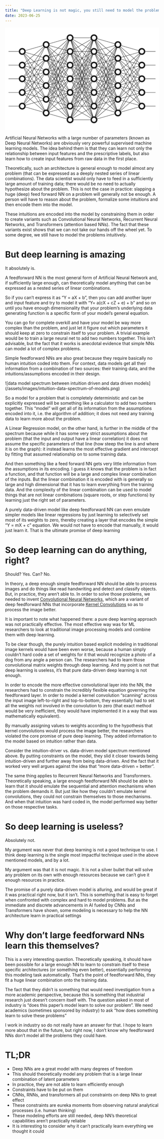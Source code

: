 ```yaml
---
title: "Deep Learning is not magic, you still need to model the problem"
date: 2023-06-25
---
```


![deep feedforward neural network](/assets/images/deep-NN.jpg)
<p>Artificial Neural Networks with a large number of parameters (known as Deep Neural Networks) are obviously very powerful supervised machine learning models. The idea behind them is that they can learn not only the relationship between input features and the prescriptive labels, but also learn how to create input features from raw data in the first place.</p>
<p>Theoretically, such an architecture is general enough to model almost any problem (that can be expressed as a deeply nested series of linear combinations). The data scientist would only have to feed in a sufficiently large amount of training data; there would be no need to actually hypothesize about the problem. This is not the case in practice: slapping a huge (deep) feed forward NN on a problem will generally not be enough. A person will have to reason about the problem, formalize some intuitions and then encode them into the model. </p>
<p>These intuitions are encoded into the model by constraining them in order to create variants such as Convolutional Neural Networks, Recurrent Neural Networks, and Transformers (attention based NNs). The fact that these variants exist shows that we can not take our hands off the wheel yet. To some degree, we still have to model the problems intuitively.</p>
<h1>But deep learning is amazing</h1>
<p>It absolutely is.</p>
<p>A feedforward NN is the most general form of Artificial Neural Network and, if sufficiently large enough, can theoretically model anything that can be expressed as a nested series of linear combinations. </p>
<p>So if you can’t express it as “Y = aX + b”, then you can add another layer and input feature and try to model it with “Y= a(cX + cZ + e) + b” and so on until you have enough dimensionality that your problem’s underlying data generating function is a specific form of your model’s general equation. </p>
<p>You can go for complete overkill and have your model be way more complex than the problem, and just let it figure out which parameters it should keep at zero to constrain itself to your problem. A trivial example would be to train a large neural net to add two numbers together. This isn’t advisable, but the fact that it works is anecdotal evidence that simple NNs can model a lot of complex problems.</p>
<p>Simple feedforward NNs are also great because they require basically no human intuition coded into them. For context, data models get all their information from a combination of two sources: their training data, and the intuitions/assumptions encoded in their design. </p>
![data model spectrum between intuition driven and data driven models](/assets/images/intuition-data-spectrum-of-models.png)
<p></p>
<p>So a model for a problem that is completely deterministic and can be explicitly expressed will be something like a calculator to add two numbers together. This “model” will get all of its information from the assumptions encoded into it, i.e. the algorithm of addition; it does not need any training data to learn more about the problem.</p>
<p>A Linear Regression model, on the other hand, is further in the middle of the spectrum because while it has some very strict assumptions about the problem (that the input and output have a linear correlation) it does not assume the specific parameters of that line (how steep the line is and where it is on the graph): it instead learns the most effective gradient and intercept by fitting that assumed relationship on to some training data.</p>
<p>And then something like a feed forward NN gets very little information from the assumptions in its encoding. I guess it knows that the problem is in fact a function, and that function will be a large and complex linear combination of the inputs. But the linear combination it is encoded with is generally so large and high dimensional that it has to learn everything from the training data. And the complexity of the linear combination can be used to model things that are not linear combinations (square roots, or step functions) by learning just the right set of parameters. </p>
<p>A purely data-driven model like deep feedforward NN can even emulate simpler models like linear regressions by just learning to selectively set most of its weights to zero, thereby creating a layer that encodes the simple “Y = mX + c” equation. We would not have to encode that manually, it would just learn it. That is the ultimate promise of deep learning</p>
<h1>So deep learning can do anything, right?</h1>
<p>Should? Yes. Can? No.</p>
<p>In theory, a deep enough simple feedforward NN should be able to process images and do things like read handwriting and detect and classify objects. But, in practice, they aren’t able to. In order to solve those problems, we needed to invent <a href="https://www.youtube.com/watch?v=py5byOOHZM8"><u>Convolutional Neural Networks</u></a>, which are a variant of deep feedforward NNs that incorporate <a href="https://www.youtube.com/watch?v=C_zFhWdM4ic"><u>Kernel Convolutions</u></a> so as to process the image better.</p>
<p>It is important to note what happened there: a pure deep learning approach was not practically effective. The most effective way was for ML researchers to look at traditional image processing models and combine them with deep learning. </p>
<p>To be clear though, the purely intuition based explicit modeling in traditional image kernels would have been even worse, because a human simply couldn’t hard code a set of weights for it that would recognize a photo of a dog from any angle a person can. The researchers had to learn those convolutional matrix weights through deep learning. And my point is not that deep learning is useless, it’s that pure data-driven deep learning is not enough.</p>
<p>In order to encode the more effective convolutional layer into the NN, the researchers had to constrain the incredibly flexible equation governing the feedforward layer. In order to model a kernel convolution “scanning” across the input image left-to-right and top-to-bottom, they essentially had to set all the weights not involved in the convolution to zero (that exact method would be very inefficient, they would have implemented it in a way that was mathematically equivalent).</p>
<p>By manually assigning values to weights according to the hypothesis that kernel convolutions would process the image better, the researchers violated the core promise of pure deep learning. They added information to the model based on intuition rather than data.</p>
<p>Consider the intuition-driver vs. data-driven model spectrum mentioned above. By putting constraints on the model, they slid it closer towards being intuition-driven and further away from being data-driven. And the fact that it worked very well argues against the idea that “more data-driven = better”. </p>
<p>The same thing applies to Recurrent Neural Networks and Transformers. Theoretically speaking, a large enough feedforward NN should be able to learn that it should emulate the sequential and attention mechanisms when the problem demands it. But just like how they couldn’t emulate kernel convolutions, they could not constrain themselves to those mechanisms. And when that intuition was hard coded in, the model performed way better on those respective tasks.</p>
<h1>So deep learning is useless?</h1>
<p>Absolutely not.</p>
<p>My argument was never that deep learning is not a good technique to use. I think deep learning is the single most impactful technique used in the above mentioned models, and by a lot. </p>
<p>My argument was that it is not magic. It is not a silver bullet that will solve any problem on its own with enough resources because we can’t give it enough resources in practice. </p>
<p>The promise of a purely data-driven model is alluring, and would be great if it was practical right now, but it isn’t. This is something that is easy to forget when confronted with complex and hard to model problems. But as the immediate and discrete advancements in AI fueled by CNNs and Transformers have shown, some modeling is necessary to help the NN architecture learn in practical settings</p>
<h1>Why don’t large feedforward NNs learn this themselves?</h1>
<p>This is a very interesting question. Theoretically speaking, it should have been possible for a large enough NN to learn to constrain itself to these specific architectures (or something even better), essentially performing this modeling task automatically. That’s the point of feedforward NNs, they fit a huge linear combination onto the training data.</p>
<p>The fact that they didn’t is something that would need investigation from a more academic perspective, because this is something that industrial research just doesn’t concern itself with. The question asked in most of industry is “does this paper’s model learn to solve our problem”. We need academics (sometimes sponsored by industry) to ask “how does something learn to solve these problems”</p>
<p>I work in industry so do not really have an answer for that. I hope to learn more about that in the future, but right now, I don’t know why feedforward NNs don’t model all the problems they could have. </p>
<h1>TL;DR</h1>
<ul><li>Deep NNs are a great model with many degrees of freedom</li>
<li>This should theoretically model any problem that is a large linear combination of latent parameters</li>
<li>In practice, they are not able to learn efficiently enough</li>
<li>Constraints have to be put on them</li>
<li>CNNs, RNNs, and transformers all put constraints on deep NNs to great effect</li>
<li>These constraints are eureka moments from observing natural analytical processes (i.e. human thinking)</li>
<li>These modeling efforts are still needed, deep NN’s theoretical capabilities aren’t practically reliable</li>
<li>It is interesting to consider why it can’t practically learn everything we thought it could</li></ul>

